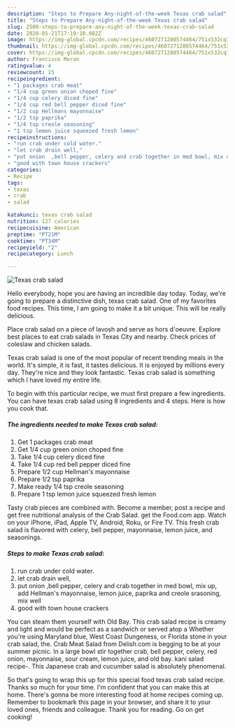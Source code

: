 ```yaml
---
description: "Steps to Prepare Any-night-of-the-week Texas crab salad"
title: "Steps to Prepare Any-night-of-the-week Texas crab salad"
slug: 2500-steps-to-prepare-any-night-of-the-week-texas-crab-salad
date: 2020-05-21T17:19:10.082Z
image: https://img-global.cpcdn.com/recipes/4607271280574464/751x532cq70/texas-crab-salad-recipe-main-photo.jpg
thumbnail: https://img-global.cpcdn.com/recipes/4607271280574464/751x532cq70/texas-crab-salad-recipe-main-photo.jpg
cover: https://img-global.cpcdn.com/recipes/4607271280574464/751x532cq70/texas-crab-salad-recipe-main-photo.jpg
author: Francisco Moran
ratingvalue: 4
reviewcount: 15
recipeingredient:
- "1 packages crab meat"
- "1/4 cup green onion choped fine"
- "1/4 cup celery diced fine"
- "1/4 cup red bell pepper diced fine"
- "1/2 cup Hellmans mayonnaise"
- "1/2 tsp paprika"
- "1/4 tsp creole seasoning"
- "1 tsp lemon juice squeezed fresh lemon"
recipeinstructions:
- "run crab under cold water."
- "let crab drain well,"
- "put onion  ,bell pepper, celery and crab together in med bowl, mix up, add Hellman&#39;s mayonnaise, lemon juice,  paprika and creole srasoning, mix well"
- "good with town house crackers"
categories:
- Recipe
tags:
- texas
- crab
- salad

katakunci: texas crab salad 
nutrition: 127 calories
recipecuisine: American
preptime: "PT21M"
cooktime: "PT34M"
recipeyield: "2"
recipecategory: Lunch

---
```



![Texas crab salad](https://img-global.cpcdn.com/recipes/4607271280574464/751x532cq70/texas-crab-salad-recipe-main-photo.jpg)

Hello everybody, hope you are having an incredible day today. Today, we're going to prepare a distinctive dish, texas crab salad. One of my favorites food recipes. This time, I am going to make it a bit unique. This will be really delicious.

Place crab salad on a piece of lavosh and serve as hors d&#39;oeuvre. Explore best places to eat crab salads in Texas City and nearby. Check prices of coleslaw and chicken salads.

Texas crab salad is one of the most popular of recent trending meals in the world. It's simple, it is fast, it tastes delicious. It is enjoyed by millions every day. They're nice and they look fantastic. Texas crab salad is something which I have loved my entire life.


To begin with this particular recipe, we must first prepare a few ingredients. You can have texas crab salad using 8 ingredients and 4 steps. Here is how you cook that.

<!--inarticleads1-->

##### The ingredients needed to make Texas crab salad:

1. Get 1 packages crab meat
1. Get 1/4 cup green onion choped fine
1. Take 1/4 cup celery diced fine
1. Take 1/4 cup red bell pepper diced fine
1. Prepare 1/2 cup Hellman&#39;s mayonnaise
1. Prepare 1/2 tsp paprika
1. Make ready 1/4 tsp creole seasoning
1. Prepare 1 tsp lemon juice squeezed fresh lemon


Tasty crab pieces are combined with. Become a member, post a recipe and get free nutritional analysis of the Crab Salad. get the Food.com app. Watch on your iPhone, iPad, Apple TV, Android, Roku, or Fire TV. This fresh crab salad is flavored with celery, bell pepper, mayonnaise, lemon juice, and seasonings. 

<!--inarticleads2-->

##### Steps to make Texas crab salad:

1. run crab under cold water.
1. let crab drain well,
1. put onion  ,bell pepper, celery and crab together in med bowl, mix up, add Hellman&#39;s mayonnaise, lemon juice,  paprika and creole srasoning, mix well
1. good with town house crackers


You can steam them yourself with Old Bay. This crab salad recipe is creamy and light and would be perfect as a sandwich or served atop a Whether you&#39;re using Maryland blue, West Coast Dungeness, or Florida stone in your crab salad, the. Crab Meat Salad from Delish.com is begging to be at your summer picnic. In a large bowl stir together crab, bell pepper, celery, red onion, mayonnaise, sour cream, lemon juice, and old bay. kani salad recipe-. This Japanese crab and cucumber salad is absolutely phenomenal. 

So that's going to wrap this up for this special food texas crab salad recipe. Thanks so much for your time. I'm confident that you can make this at home. There's gonna be more interesting food at home recipes coming up. Remember to bookmark this page in your browser, and share it to your loved ones, friends and colleague. Thank you for reading. Go on get cooking!
